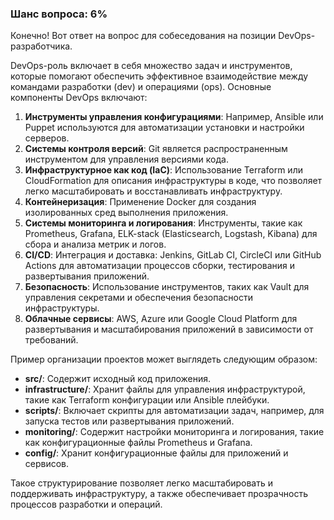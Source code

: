 ### Шанс вопроса: 6%

Конечно! Вот ответ на вопрос для собеседования на позиции DevOps-разработчика.

DevOps-роль включает в себя множество задач и инструментов, которые помогают обеспечить эффективное взаимодействие между командами разработки (dev) и операциями (ops). Основные компоненты DevOps включают:

1. **Инструменты управления конфигурациями**: Например, Ansible или Puppet используются для автоматизации установки и настройки серверов.
2. **Системы контроля версий**: Git является распространенным инструментом для управления версиями кода.
3. **Инфраструктурное как код (IaC)**: Использование Terraform или CloudFormation для описания инфраструктуры в коде, что позволяет легко масштабировать и восстанавливать инфраструктуру.
4. **Контейнеризация**: Применение Docker для создания изолированных сред выполнения приложения.
5. **Системы мониторинга и логирования**: Инструменты, такие как Prometheus, Grafana, ELK-stack (Elasticsearch, Logstash, Kibana) для сбора и анализа метрик и логов.
6. **CI/CD**: Интеграция и доставка: Jenkins, GitLab CI, CircleCI или GitHub Actions для автоматизации процессов сборки, тестирования и развертывания приложений.
7. **Безопасность**: Использование инструментов, таких как Vault для управления секретами и обеспечения безопасности инфраструктуры.
8. **Облачные сервисы**: AWS, Azure или Google Cloud Platform для развертывания и масштабирования приложений в зависимости от требований.

Пример организации проектов может выглядеть следующим образом:
- **src/**: Содержит исходный код приложения.
- **infrastructure/**: Хранит файлы для управления инфраструктурой, такие как Terraform конфигурации или Ansible плейбуки.
- **scripts/**: Включает скрипты для автоматизации задач, например, для запуска тестов или развертывания приложений.
- **monitoring/**: Содержит настройки мониторинга и логирования, такие как конфигурационные файлы Prometheus и Grafana.
- **config/**: Хранит конфигурационные файлы для приложений и сервисов.

Такое структурирование позволяет легко масштабировать и поддерживать инфраструктуру, а также обеспечивает прозрачность процессов разработки и операций.